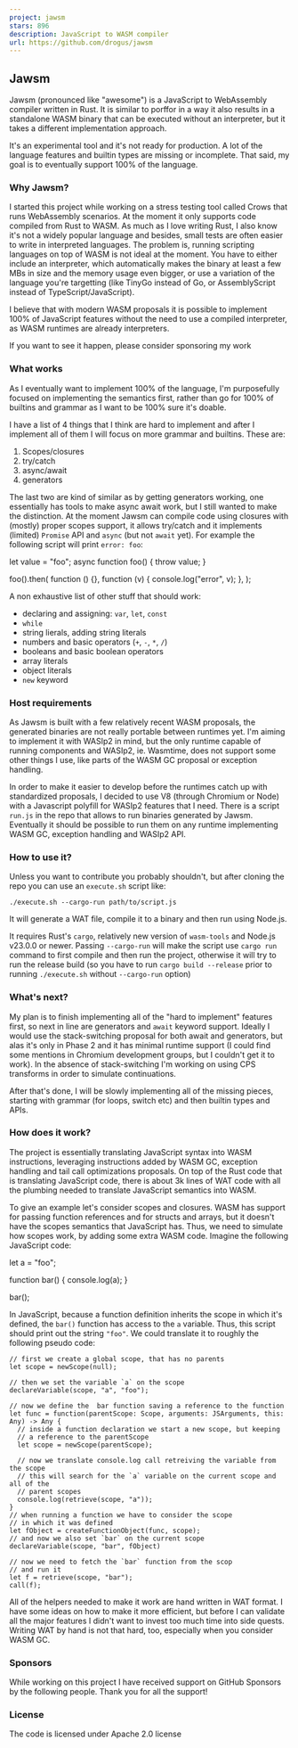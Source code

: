 ```yaml
---
project: jawsm
stars: 896
description: JavaScript to WASM compiler
url: https://github.com/drogus/jawsm
---
```


Jawsm
-----

Jawsm (pronounced like "awesome") is a JavaScript to WebAssembly compiler written in Rust. It is similar to porffor in a way it also results in a standalone WASM binary that can be executed without an interpreter, but it takes a different implementation approach.

It's an experimental tool and it's not ready for production. A lot of the language features and builtin types are missing or incomplete. That said, my goal is to eventually support 100% of the language.

### Why Jawsm?

I started this project while working on a stress testing tool called Crows that runs WebAssembly scenarios. At the moment it only supports code compiled from Rust to WASM. As much as I love writing Rust, I also know it's not a widely popular language and besides, small tests are often easier to write in interpreted languages. The problem is, running scripting languages on top of WASM is not ideal at the moment. You have to either include an interpreter, which automatically makes the binary at least a few MBs in size and the memory usage even bigger, or use a variation of the language you're targetting (like TinyGo instead of Go, or AssemblyScript instead of TypeScript/JavaScript).

I believe that with modern WASM proposals it is possible to implement 100% of JavaScript features without the need to use a compiled interpreter, as WASM runtimes are already interpreters.

If you want to see it happen, please consider sponsoring my work

### What works

As I eventually want to implement 100% of the language, I'm purposefully focused on implementing the semantics first, rather than go for 100% of builtins and grammar as I want to be 100% sure it's doable.

I have a list of 4 things that I think are hard to implement and after I implement all of them I will focus on more grammar and builtins. These are:

1.  Scopes/closures
2.  try/catch
3.  async/await
4.  generators

The last two are kind of similar as by getting generators working, one essentially has tools to make async await work, but I still wanted to make the distinction. At the moment Jawsm can compile code using closures with (mostly) proper scopes support, it allows try/catch and it implements (limited) `Promise` API and `async` (but not `await` yet). For example the following script will print `error: foo`:

let value \= "foo";
async function foo() {
  throw value;
}

foo().then(
  function () {},
  function (v) {
    console.log("error", v);
  },
);

A non exhaustive list of other stuff that should work:

-   declaring and assigning: `var`, `let`, `const`
-   `while`
-   string lierals, adding string literals
-   numbers and basic operators (`+`, `-`, `*`, `/`)
-   booleans and basic boolean operators
-   array literals
-   object literals
-   `new` keyword

### Host requirements

As Jawsm is built with a few relatively recent WASM proposals, the generated binaries are not really portable between runtimes yet. I'm aiming to implement it with WASIp2 in mind, but the only runtime capable of running components and WASIp2, ie. Wasmtime, does not support some other things I use, like parts of the WASM GC proposal or exception handling.

In order to make it easier to develop before the runtimes catch up with standardized proposals, I decided to use V8 (through Chromium or Node) with a Javascript polyfill for WASIp2 features that I need. There is a script `run.js` in the repo that allows to run binaries generated by Jawsm. Eventually it should be possible to run them on any runtime implementing WASM GC, exception handling and WASIp2 API.

### How to use it?

Unless you want to contribute you probably shouldn't, but after cloning the repo you can use an `execute.sh` script like:

```
./execute.sh --cargo-run path/to/script.js
```

It will generate a WAT file, compile it to a binary and then run using Node.js.

It requires Rust's `cargo`, relatively new version of `wasm-tools` and Node.js v23.0.0 or newer. Passing `--cargo-run` will make the script use `cargo run` command to first compile and then run the project, otherwise it will try to run the release build (so you have to run `cargo build --release` prior to running `./execute.sh` without `--cargo-run` option)

### What's next?

My plan is to finish implementing all of the "hard to implement" features first, so next in line are generators and `await` keyword support. Ideally I would use the stack-switching proposal for both await and generators, but alas it's only in Phase 2 and it has minimal runtime support (I could find some mentions in Chromium development groups, but I couldn't get it to work). In the absence of stack-switching I'm working on using CPS transforms in order to simulate continuations.

After that's done, I will be slowly implementing all of the missing pieces, starting with grammar (for loops, switch etc) and then builtin types and APIs.

### How does it work?

The project is essentially translating JavaScript syntax into WASM instructions, leveraging instructions added by WASM GC, exception handling and tail call optimizations proposals. On top of the Rust code that is translating JavaScript code, there is about 3k lines of WAT code with all the plumbing needed to translate JavaScript semantics into WASM.

To give an example let's consider scopes and closures. WASM has support for passing function references and for structs and arrays, but it doesn't have the scopes semantics that JavaScript has. Thus, we need to simulate how scopes work, by adding some extra WASM code. Imagine the following JavaScript code:

let a \= "foo";

function bar() {
  console.log(a);
}

bar();

In JavaScript, because a function definition inherits the scope in which it's defined, the `bar()` function has access to the `a` variable. Thus, this script should print out the string `"foo"`. We could translate it to roughly the following pseudo code:

```
// first we create a global scope, that has no parents
let scope = newScope(null);

// then we set the variable `a` on the scope
declareVariable(scope, "a", "foo");

// now we define the  bar function saving a reference to the function
let func = function(parentScope: Scope, arguments: JSArguments, this: Any) -> Any {
  // inside a function declaration we start a new scope, but keeping
  // a reference to the parentScope
  let scope = newScope(parentScope);

  // now we translate console.log call retreiving the variable from the scope
  // this will search for the `a` variable on the current scope and all of the
  // parent scopes
  console.log(retrieve(scope, "a"));
}
// when running a function we have to consider the scope
// in which it was defined
let fObject = createFunctionObject(func, scope);
// and now we also set `bar` on the current scope
declareVariable(scope, "bar", fObject)

// now we need to fetch the `bar` function from the scop
// and run it
let f = retrieve(scope, "bar");
call(f);
```

All of the helpers needed to make it work are hand written in WAT format. I have some ideas on how to make it more efficient, but before I can validate all the major features I didn't want to invest too much time into side quests. Writing WAT by hand is not that hard, too, especially when you consider WASM GC.

### Sponsors

While working on this project I have received support on GitHub Sponsors by the following people. Thank you for all the support!

### License

The code is licensed under Apache 2.0 license
